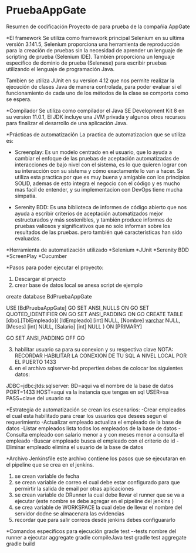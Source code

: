 # PruebaAppGate

Resumen de codificación
Proyecto de para prueba de la compañia AppGate
 
*El framework
Se utiliza como framework principal Selenium en su ultima versión 3.141.5, Selenium proporciona una herramienta de reproducción para la creación de pruebas sin la necesidad de aprender un lenguaje de scripting de prueba (Selenium IDE). También proporciona un lenguaje específico de dominio de prueba (Selenese) para escribir pruebas utilizando el lenguaje de programación Java.
 
Tambien se utiliza JUnit en su version 4.12 que nos permite realizar la ejecución de clases Java de manera controlada, para poder evaluar si el funcionamiento de cada uno de los métodos de la clase se comporta como se espera.
 
*Compilador
Se utiliza como compilador el Java SE Development Kit 8 en su version 11.0.1, El JDK incluye una JVM privada y algunos otros recursos para finalizar el desarrollo de una aplicación Java.
 
*Prácticas de automatización
La practica de automatizacion que se utiliza es:
 
* Screenplay: Es un modelo centrado en el usuario, que lo ayuda a cambiar el enfoque de las pruebas de aceptación automatizadas de interacciones de bajo nivel
con el sistema, es lo que quieren lograr con su interacción con su sistema y cómo exactamente lo van a hacer. Se utiliza esta practica por que es muy buena
y amigable con los principios SOLID, ademas de esto integra el negocio con el código y es mucho mas facil de entender, y su implementacion con DevOps tiene mucha
simpatia.
 
* Serenity BDD: Es una biblioteca de informes de código abierto que nos ayuda a escribir criterios de aceptación automatizados mejor estructurados y más sostenibles,
y también produce informes de pruebas valiosos y significativos que no solo informan sobre los resultados de las pruebas. pero también qué características han sido evaluadas. 

*Herramienta de automatización utilizado
*Selenium
*JUnit
*Serenity BDD
*ScreenPlay
*Cucumber

*Pasos para poder ejecutar el proyecto:
1. Descargar el pryecto
2. crear base de datos local 
se anexa script de ejemplo

create database BdPruebaAppGate

USE [BdPruebaAppGate]
GO
SET ANSI_NULLS ON
GO
SET QUOTED_IDENTIFIER ON
GO
SET ANSI_PADDING ON
GO
CREATE TABLE [dbo].[TblEmpleado](
	[IdEmpleado] [int] NULL,
	[Nombre] [varchar](500) NULL,
	[Meses] [int] NULL,
	[Salario] [int] NULL
) ON [PRIMARY]

GO
SET ANSI_PADDING OFF
GO

3. habilitar usuario sa para su conexion y su respectiva clave NOTA: RECORDAR HABILITAR LA CONEXION DE TU SQL A NIVEL LOCAL POR EL PUERTO 1433
4. en el archivo sqlserver-bd.properties debes de colocar los siguientes datos:

JDBC=jdbc:jtds:sqlserver:
BD=aqui va el nombre de la base de datos
PORT=1433
HOST=aqui va la instancia que tengas en sql
USER=sa
PASS=clave del usuario sa



*Estrategia de automatización se crean los escenarios:
-Crear empleados
el cual esta habilitado para crear los usuarios que desees segun el requerimiento
-Actualizar empleado
actualiza el empleado de la base de datos
-Listar empleados
lista todos los empleados de la base de datos
-Consulta empleado con salario menor a y con meses menor a 
consulta el empleado
-Buscar emppleado
busca el empleado con el criterio de id
-Eliminar empleado
elimina el usuario de la base de datos
 
*Archivo Jenkinsfile
este archivo contiene los pasos que se ejecutaran en el pipeline que se crea en el jenkins.
1. se crean variable de fecha
2. se crean variable de correo el cual debe estar configurado para que permirtir la salida de email por otras aplicaciones
3. se crean variable de DRunner la cual debe llevar el runner que se va a ejecutar (este nombre se debe agregar en el pipeline del jenkins ) 
4. se crea variable de WORKSPACE la cual debe de llevar el nombre del servidor dodne se almacenara las evidencias
5. recordar que para salir correos desde jenkins debes configuararlo

*Comandos especificos para ejecución
gradle test --tests nombre del runner a ejecutar  aggregate
gradle compileJava test
gradle test aggregate
gradle build

